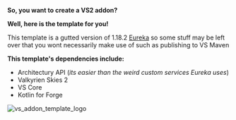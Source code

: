 **So, you want to create a VS2 addon?**

__Well, here is the template for you!__

This template is a gutted version of 1.18.2 [Eureka](https://github.com/ValkyrienSkies/Eureka)
so some stuff may be left over that you wont necessarily make use of such as publishing to VS Maven

__This template's dependencies include:__
- Architectury API (*its easier than the weird custom services Eureka uses*)
- Valkyrien Skies 2
- VS Core
- Kotlin for Forge

![vs_addon_template_logo](https://github.com/TechTastic/VS-Addon-Template/assets/74630543/de76337a-387d-44a4-aac0-f42f97bae499)
